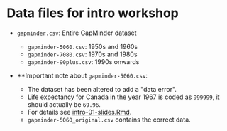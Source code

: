 # Data files for intro workshop

- `gapminder.csv`: Entire GapMinder dataset
    - `gapminder-5060.csv`: 1950s and 1960s
    - `gapminder-7080.csv`: 1970s and 1980s
    - `gapminder-90plus.csv`: 1990s onwards

- **Important note about `gapminder-5060.csv`:
    - The dataset has been altered to add a "data error".
    - Life expectancy for Canada in the year 1967 is coded
    as `999999`, it should actually be `69.96`.
    - For details see [intro-01-slides.Rmd](https://github.com/Reproducible-Science-Curriculum/rr-intro/blob/master/intro-01-slides.Rmd).
    - `gapminder-5060_original.csv` contains the correct data.